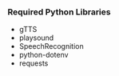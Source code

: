 ### Required Python Libraries

<ul>
    <li>gTTS</li>
    <li>playsound</li>
    <li>SpeechRecognition</li>
    <li>python-dotenv</li>
    <li>requests</li>
</ul>
